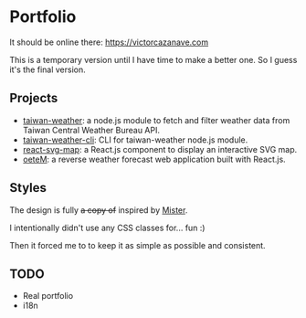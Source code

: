 # Portfolio

It should be online there: https://victorcazanave.com

This is a temporary version until I have time to make a better one. So I guess it's the final version.

## Projects

* [taiwan-weather](npmjs.com/package/taiwan-weather): a node.js module to fetch and filter weather data from Taiwan Central Weather Bureau API.
* [taiwan-weather-cli](npmjs.com/package/taiwan-weather-cli): CLI for taiwan-weather node.js module.
* [react-svg-map](https://www.npmjs.com/package/react-svg-map): a React.js component to display an interactive SVG map.
* [oeteM](https://victorcazanave.com/oetem): a reverse weather forecast web application built with React.js.

## Styles

The design is fully ~~a copy of~~ inspired by [Mister](http://mister.studio/).

I intentionally didn't use any CSS classes for... fun :)

Then it forced me to to keep it as simple as possible and consistent.

## TODO

* Real portfolio
* i18n
